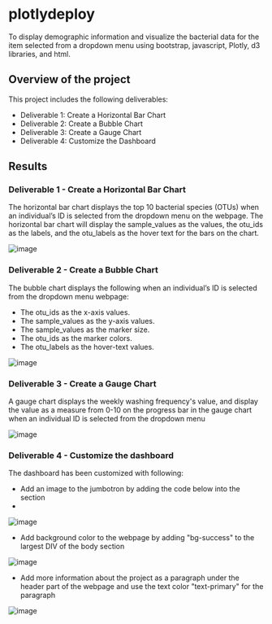 # plotlydeploy
To display demographic information and visualize the bacterial data for the item selected from a dropdown menu using bootstrap, javascript, Plotly, d3 libraries, and html.

## Overview of the project
This project includes the following deliverables:
 - Deliverable 1: Create a Horizontal Bar Chart
 - Deliverable 2: Create a Bubble Chart
 - Deliverable 3: Create a Gauge Chart
 - Deliverable 4: Customize the Dashboard

## Results
### Deliverable 1 - Create a Horizontal Bar Chart
The horizontal bar chart displays the top 10 bacterial species (OTUs) when an individual’s ID is selected from the dropdown menu on the webpage. The horizontal bar chart will display the sample_values as the values, the otu_ids as the labels, and the otu_labels as the hover text for the bars on the chart.

![image](https://user-images.githubusercontent.com/110554264/201453375-7a50a4cd-714f-4de4-81ae-b9a9f0e1da09.png)

### Deliverable 2 - Create a Bubble Chart
The bubble chart displays the following when an individual’s ID is selected from the dropdown menu webpage:
  - The otu_ids as the x-axis values.
  - The sample_values as the y-axis values.
  - The sample_values as the marker size.
  - The otu_ids as the marker colors.
  - The otu_labels as the hover-text values.
  
  ![image](https://user-images.githubusercontent.com/110554264/201453440-ace5678a-dda7-4de0-8f0e-3a4913a69913.png)

### Deliverable 3 - Create a Gauge Chart
A gauge chart displays the weekly washing frequency's value, and display the value as a measure from 0-10 on the progress bar in the gauge chart when an individual ID is selected from the dropdown menu

![image](https://user-images.githubusercontent.com/110554264/201453476-14265ede-27fa-4e42-8557-5b62fac2ccb6.png)

### Deliverable 4 - Customize the dashboard
The dashboard has been customized with following:
  - Add an image to the jumbotron by adding the code below into the <head></head> section
  - 
  ![image](https://user-images.githubusercontent.com/110554264/201453563-81b1c9ec-6b66-4b02-84c4-acbbb65bbd76.png)

  - Add background color to the webpage by adding "bg-success" to the largest DIV of the body section
  
  ![image](https://user-images.githubusercontent.com/110554264/201453629-eb90ed86-5ab5-4e2a-bcc3-c78bdd035019.png)

  - Add more information about the project as a paragraph under the header part of the webpage and use the text color "text-primary" for the paragraph
  
  ![image](https://user-images.githubusercontent.com/110554264/201453686-d216e4d2-2672-4d72-a894-7d0ece7906db.png)

  
  
